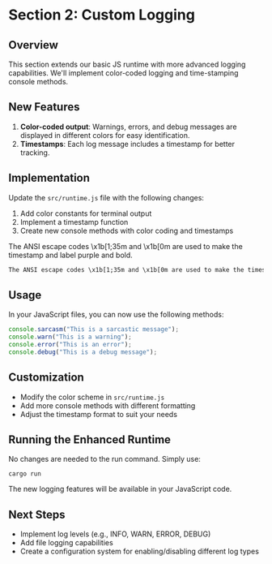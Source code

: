 # Section 2: Custom Logging

## Overview
This section extends our basic JS runtime with more advanced logging capabilities. We'll implement color-coded logging and time-stamping console methods.

## New Features

1. **Color-coded output**: Warnings, errors, and debug messages are displayed in different colors for easy identification.
2. **Timestamps**: Each log message includes a timestamp for better tracking.

## Implementation

Update the `src/runtime.js` file with the following changes:

1. Add color constants for terminal output
2. Implement a timestamp function
3. Create new console methods with color coding and timestamps


The ANSI escape codes \x1b[1;35m and \x1b[0m are used to make the timestamp and label purple and bold.

```markdown
The ANSI escape codes \x1b[1;35m and \x1b[0m are used to make the timestamp and label purple and bold.
```

## Usage

In your JavaScript files, you can now use the following methods:

```javascript
console.sarcasm("This is a sarcastic message");
console.warn("This is a warning");
console.error("This is an error");
console.debug("This is a debug message");
```

## Customization

- Modify the color scheme in `src/runtime.js`
- Add more console methods with different formatting
- Adjust the timestamp format to suit your needs

## Running the Enhanced Runtime

No changes are needed to the run command. Simply use:
```
cargo run
```

The new logging features will be available in your JavaScript code.

## Next Steps

- Implement log levels (e.g., INFO, WARN, ERROR, DEBUG)
- Add file logging capabilities
- Create a configuration system for enabling/disabling different log types
